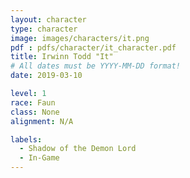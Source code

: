 ```yaml
---
layout: character
type: character
image: images/characters/it.png
pdf : pdfs/character/it_character.pdf
title: Irwinn Todd "It"
# All dates must be YYYY-MM-DD format!
date: 2019-03-10

level: 1
race: Faun
class: None
alignment: N/A

labels:
  - Shadow of the Demon Lord
  - In-Game
---
```


